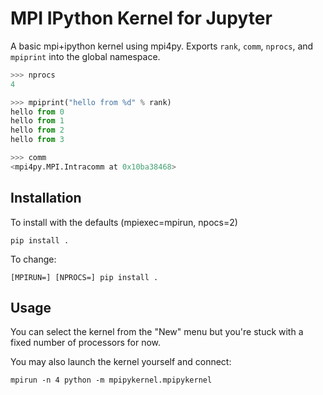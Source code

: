 # MPI IPython Kernel for Jupyter

A basic mpi+ipython kernel using mpi4py. Exports `rank`, `comm`, `nprocs`, and `mpiprint` into the global
namespace.

```python
>>> nprocs
4

>>> mpiprint("hello from %d" % rank)
hello from 0
hello from 1
hello from 2
hello from 3

>>> comm
<mpi4py.MPI.Intracomm at 0x10ba38468>
```

## Installation

To install with the defaults (mpiexec=mpirun, npocs=2)

```shell
pip install .
```

To change:

```shell
[MPIRUN=] [NPROCS=] pip install .
```

## Usage

You can select the kernel from the "New" menu but you're stuck with a fixed number of processors for now.

You may also launch the kernel yourself and connect:

```shell
mpirun -n 4 python -m mpipykernel.mpipykernel
```

